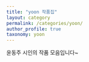 ```yaml
---
title: "yoon 작품집"
layout: category
permalink: /categories/yoon/
author_profile: true
taxonomy: yoon
---
```


윤동주 시인의 작품 모음입니다~